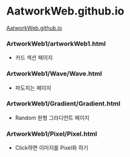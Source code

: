 # AatworkWeb.github.io
[AatworkWeb.github.io](https://hschan2.github.io/AatworkWeb.github.io/ArtworkWeb.html)

### ArtworkWeb1/artworkWeb1.html
- 카드 섹션 페이지

### ArtworkWeb1/Wave/Wave.html
- 파도치는 페이지

### ArtworkWeb1/Gradient/Gradient.html
- Random 원형 그라디언트 페이지

### ArtworkWeb1/Pixel/Pixel.html
- Click하면 이미지를 Pixel화 하기
